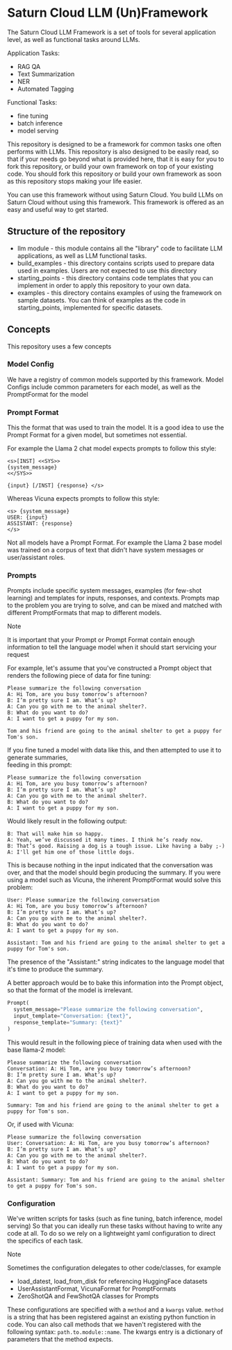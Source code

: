 # Saturn Cloud LLM (Un)Framework

The Saturn Cloud LLM Framework is a set of tools for several application level, 
as well as functional tasks around LLMs.

Application Tasks:
- RAG QA
- Text Summarization
- NER
- Automated Tagging

Functional Tasks:
- fine tuning
- batch inference
- model serving

This repository is designed to be a framework for common tasks one often performs with LLMs. 
This repository is also designed to be easily read, so that if your needs go beyond what is provided here, 
that it is easy for you to fork this repository, or build your own framework on top of your existing code.
You should fork this repository or build your own framework as soon as this repository stops making your life
easier.

You can use this framework without using Saturn Cloud. You build LLMs on Saturn Cloud without 
using this framework. This framework is offered as an easy and useful way to get started.

## Structure of the repository

- llm module - this module contains all the "library" code to facilitate LLM applications, as well as LLM functional tasks.
- build_examples - this directory contains scripts used to prepare data used in examples. Users are not expected to use this directory
- starting_points - this directory contains code templates that you can implement in order to apply this repository to your own data.
- examples - this directory contains examples of using the framework on sample datasets. You can think of examples as the code in starting_points, implemented for specific datasets.

## Concepts

This repository uses a few concepts

### Model Config

We have a registry of common models supported by this framework. Model Configs include common parameters for each model, as well as the PromptFormat for the model 

### Prompt Format

This the format that was used to train the model. It is a good idea to use the Prompt Format for a given model, but sometimes not essential. 
  
For example the Llama 2 chat model expects prompts to follow this style:

```
<s>[INST] <<SYS>>
{system_message}
<</SYS>>

{input} [/INST] {response} </s>
```

Whereas Vicuna expects prompts to follow this style:

```
<s> {system_message}
USER: {input}
ASSISTANT: {response}
</s>
```

Not all models have a Prompt Format. For example the Llama 2 base model was trained on 
a corpus of text that didn't have system messages or user/assistant roles.

### Prompts

Prompts include specific system messages, examples (for few-shot learning) 
and templates for inputs, responses, and contexts. Prompts map to the problem you are trying 
to solve, and can be mixed and matched with different PromptFormats that map to different models. 

> [!NOTE]  
> It is important that your Prompt or Prompt Format contain enough information to tell the language 
> model when it should start servicing your request
 
For example, let's assume that you've constructed a Prompt object that renders the following 
piece of data for fine tuning:

```
Please summarize the following conversation
A: Hi Tom, are you busy tomorrow’s afternoon?
B: I’m pretty sure I am. What’s up?
A: Can you go with me to the animal shelter?.
B: What do you want to do?
A: I want to get a puppy for my son.

Tom and his friend are going to the animal shelter to get a puppy for Tom's son.
```

If you fine tuned a model with data like this, and then attempted to use it to generate summaries,  
feeding in this prompt:

```
Please summarize the following conversation
A: Hi Tom, are you busy tomorrow’s afternoon?
B: I’m pretty sure I am. What’s up?
A: Can you go with me to the animal shelter?.
B: What do you want to do?
A: I want to get a puppy for my son.
```

Would likely result in the following output:

```
B: That will make him so happy.
A: Yeah, we’ve discussed it many times. I think he’s ready now.
B: That’s good. Raising a dog is a tough issue. Like having a baby ;-)
A: I'll get him one of those little dogs.
```

This is because nothing in the input indicated that the conversation was over, and that the model
should begin producing the summary. If you were using a model such as Vicuna, the inherent 
PromptFormat would solve this problem:

```
User: Please summarize the following conversation
A: Hi Tom, are you busy tomorrow’s afternoon?
B: I’m pretty sure I am. What’s up?
A: Can you go with me to the animal shelter?.
B: What do you want to do?
A: I want to get a puppy for my son.

Assistant: Tom and his friend are going to the animal shelter to get a puppy for Tom's son.
```

The presence of the "Assistant:" string indicates to the language model that it's time to produce 
the summary. 

A better approach would be to bake this information into the Prompt object, so that the format
of the model is irrelevant.

```python
Prompt(
  system_message="Please summarize the following conversation", 
  input_template="Conversation: {text}",
  response_template="Summary: {text}"
)
```

This would result in the following piece of training data when used with the base llama-2 model:

```
Please summarize the following conversation
Conversation: A: Hi Tom, are you busy tomorrow’s afternoon?
B: I’m pretty sure I am. What’s up?
A: Can you go with me to the animal shelter?.
B: What do you want to do?
A: I want to get a puppy for my son.

Summary: Tom and his friend are going to the animal shelter to get a puppy for Tom's son.
```

Or, if used with Vicuna:

```
Please summarize the following conversation
User: Conversation: A: Hi Tom, are you busy tomorrow’s afternoon?
B: I’m pretty sure I am. What’s up?
A: Can you go with me to the animal shelter?.
B: What do you want to do?
A: I want to get a puppy for my son.

Assistant: Summary: Tom and his friend are going to the animal shelter to get a puppy for Tom's son.
```

### Configuration

We've written scripts for tasks (such as fine tuning, batch inference, model serving)
So that you can ideally run these tasks without having to write any code at all. To do so we
rely on a lightweight yaml configuration to direct the specifics of each task. 

> [!NOTE]
> Sometimes the configuration delegates to other code/classes, for example
> - load_datest, load_from_disk for referencing HuggingFace datasets
> - UserAssistantFormat, VicunaFormat for PromptFormats
> - ZeroShotQA and FewShotQA classes for Prompts
>
> These configurations are specified with a `method` and a `kwargs` value. `method` is a string that
has been registered against an existing python function in code. You can also call methods that
we haven't registered with the following syntax: `path.to.module::name`. The kwargs entry is a dictionary of
> parameters that the method expects.
